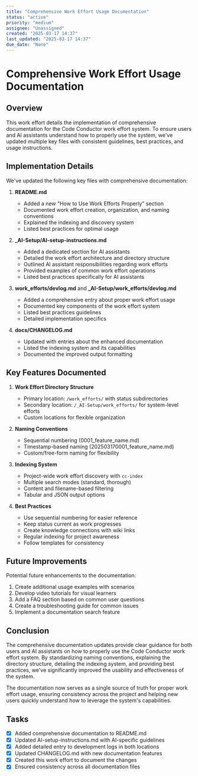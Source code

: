```yaml
---
title: "Comprehensive Work Effort Usage Documentation"
status: "active"
priority: "medium"
assignee: "Unassigned"
created: "2025-03-17 14:37"
last_updated: "2025-03-17 14:37"
due_date: "None"
---
```


# Comprehensive Work Effort Usage Documentation

## Overview

This work effort details the implementation of comprehensive documentation for the Code Conductor work effort system. To ensure users and AI assistants understand how to properly use the system, we've updated multiple key files with consistent guidelines, best practices, and usage instructions.

## Implementation Details

We've updated the following key files with comprehensive documentation:

1. **README.md**
   - Added a new "How to Use Work Efforts Properly" section
   - Documented work effort creation, organization, and naming conventions
   - Explained the indexing and discovery system
   - Listed best practices for optimal usage

2. **_AI-Setup/AI-setup-instructions.md**
   - Added a dedicated section for AI assistants
   - Detailed the work effort architecture and directory structure
   - Outlined AI assistant responsibilities regarding work efforts
   - Provided examples of common work effort operations
   - Listed best practices specifically for AI assistants

3. **work_efforts/devlog.md** and **_AI-Setup/work_efforts/devlog.md**
   - Added a comprehensive entry about proper work effort usage
   - Documented key components of the work effort system
   - Listed best practices guidelines
   - Detailed implementation specifics

4. **docs/CHANGELOG.md**
   - Updated with entries about the enhanced documentation
   - Listed the indexing system and its capabilities
   - Documented the improved output formatting

## Key Features Documented

1. **Work Effort Directory Structure**
   - Primary location: `/work_efforts/` with status subdirectories
   - Secondary location: `/_AI-Setup/work_efforts/` for system-level efforts
   - Custom locations for flexible organization

2. **Naming Conventions**
   - Sequential numbering (0001_feature_name.md)
   - Timestamp-based naming (202503170001_feature_name.md)
   - Custom/free-form naming for flexibility

3. **Indexing System**
   - Project-wide work effort discovery with `cc-index`
   - Multiple search modes (standard, thorough)
   - Content and filename-based filtering
   - Tabular and JSON output options

4. **Best Practices**
   - Use sequential numbering for easier reference
   - Keep status current as work progresses
   - Create knowledge connections with wiki links
   - Regular indexing for project awareness
   - Follow templates for consistency

## Future Improvements

Potential future enhancements to the documentation:

1. Create additional usage examples with scenarios
2. Develop video tutorials for visual learners
3. Add a FAQ section based on common user questions
4. Create a troubleshooting guide for common issues
5. Implement a documentation search feature

## Conclusion

The comprehensive documentation updates provide clear guidance for both users and AI assistants on how to properly use the Code Conductor work effort system. By standardizing naming conventions, explaining the directory structure, detailing the indexing system, and providing best practices, we've significantly improved the usability and effectiveness of the system.

The documentation now serves as a single source of truth for proper work effort usage, ensuring consistency across the project and helping new users quickly understand how to leverage the system's capabilities.

## Tasks

- [x] Added comprehensive documentation to README.md
- [x] Updated AI-setup-instructions.md with AI-specific guidelines
- [x] Added detailed entry to development logs in both locations
- [x] Updated CHANGELOG.md with new documentation features
- [x] Created this work effort to document the changes
- [x] Ensured consistency across all documentation files
